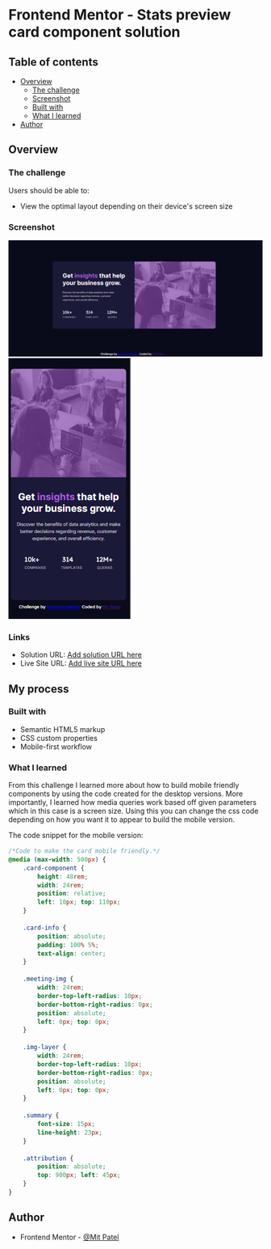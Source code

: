 # Frontend Mentor - Stats preview card component solution

## Table of contents

- [Overview](#overview)
  - [The challenge](#the-challenge)
  - [Screenshot](#screenshot)
  - [Built with](#built-with)
  - [What I learned](#what-i-learned)
- [Author](#author)

## Overview

### The challenge

Users should be able to:
- View the optimal layout depending on their device's screen size

### Screenshot

![Desktop Version](./images/desktop-version.PNG)
![Mobile Version](./images/mobile-version.PNG)

### Links

- Solution URL: [Add solution URL here](https://your-solution-url.com)
- Live Site URL: [Add live site URL here](https://your-live-site-url.com)

## My process

### Built with

- Semantic HTML5 markup
- CSS custom properties
- Mobile-first workflow

### What I learned

From this challenge I learned more about how to build mobile friendly components by using the code created for the desktop versions. More importantly, I learned how media queries work based off given parameters which in this case is a 
screen size. Using this you can change the css code depending on how you want it to appear to build the mobile version.

The code snippet for the mobile version:

```css
/*Code to make the card mobile friendly.*/
@media (max-width: 500px) {
    .card-component {
        height: 48rem;
        width: 24rem;
        position: relative;
        left: 10px; top: 110px;
    }

    .card-info {
        position: absolute;
        padding: 100% 5%;
        text-align: center;
    }

    .meeting-img {
        width: 24rem;
        border-top-left-radius: 10px;
        border-bottom-right-radius: 0px;
        position: absolute;
        left: 0px; top: 0px;
    }
    
    .img-layer {
        width: 24rem;
        border-top-left-radius: 10px;
        border-bottom-right-radius: 0px;
        position: absolute;
        left: 0px; top: 0px;
    }

    .summary {
        font-size: 15px;
        line-height: 23px;
    }

    .attribution {
        position: absolute;
        top: 900px; left: 45px;
    }
}
```
## Author

- Frontend Mentor - [@Mit Patel](https://www.frontendmentor.io/profile/mitpatel)

